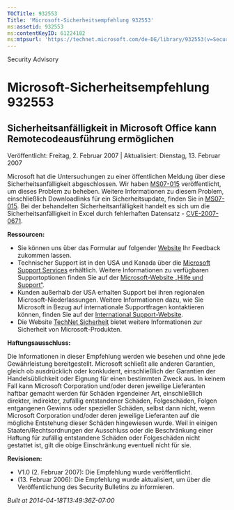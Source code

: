 ```yaml
---
TOCTitle: 932553
Title: 'Microsoft-Sicherheitsempfehlung 932553'
ms:assetid: 932553
ms:contentKeyID: 61224182
ms:mtpsurl: 'https://technet.microsoft.com/de-DE/library/932553(v=Security.10)'
---
```


Security Advisory

Microsoft-Sicherheitsempfehlung 932553
======================================

Sicherheitsanfälligkeit in Microsoft Office kann Remotecodeausführung ermöglichen
---------------------------------------------------------------------------------

Veröffentlicht: Freitag, 2. Februar 2007 | Aktualisiert: Dienstag, 13. Februar 2007

Microsoft hat die Untersuchungen zu einer öffentlichen Meldung über diese Sicherheitsanfälligkeit abgeschlossen. Wir haben [MS07-015](http://www.microsoft.com/germany/technet/sicherheit/bulletins/ms07-015.mspx) veröffentlicht, um dieses Problem zu beheben. Weitere Informationen zu diesem Problem, einschließlich Downloadlinks für ein Sicherheitsupdate, finden Sie in [MS07-015](http://www.microsoft.com/germany/technet/sicherheit/bulletins/ms07-015.mspx). Bei der behandelten Sicherheitsanfälligkeit handelt es sich um die Sicherheitsanfälligkeit in Excel durch fehlerhaften Datensatz - [CVE-2007-0671](http://www.cve.mitre.org/cgi-bin/cvename.cgi?name=cve-2007-0671).

**Ressourcen:**

-   Sie können uns über das Formular auf folgender [Website](https://support.microsoft.com/common/survey.aspx?scid=sw;en;1257&showpage=1&ws=technet&sd=tech) Ihr Feedback zukommen lassen.
-   Technischer Support ist in den USA und Kanada über die [Microsoft Support Services](http://go.microsoft.com/fwlink/?linkid=21131) erhältlich. Weitere Informationen zu verfügbaren Supportoptionen finden Sie auf der [Microsoft-Website „Hilfe und Support“](http://support.microsoft.com/).
-   Kunden außerhalb der USA erhalten Support bei ihren regionalen Microsoft-Niederlassungen. Weitere Informationen dazu, wie Sie Microsoft in Bezug auf internationale Supportfragen kontaktieren können, finden Sie auf der [International Support-Website](http://go.microsoft.com/fwlink/?linkid=21155).
-   Die Website [TechNet Sicherheit](http://www.microsoft.com/germany/technet/sicherheit/default.mspx) bietet weitere Informationen zur Sicherheit von Microsoft-Produkten.

**Haftungsausschluss:**

Die Informationen in dieser Empfehlung werden wie besehen und ohne jede Gewährleistung bereitgestellt. Microsoft schließt alle anderen Garantien, gleich ob ausdrücklich oder konkludent, einschließlich der Garantien der Handelsüblichkeit oder Eignung für einen bestimmten Zweck aus. In keinem Fall kann Microsoft Corporation und/oder deren jeweilige Lieferanten haftbar gemacht werden für Schäden irgendeiner Art, einschließlich direkter, indirekter, zufällig entstandener Schäden, Folgeschäden, Folgen entgangenen Gewinns oder spezieller Schäden, selbst dann nicht, wenn Microsoft Corporation und/oder deren jeweilige Lieferanten auf die mögliche Entstehung dieser Schäden hingewiesen wurde. Weil in einigen Staaten/Rechtsordnungen der Ausschluss oder die Beschränkung einer Haftung für zufällig entstandene Schäden oder Folgeschäden nicht gestattet ist, gilt die obige Einschränkung eventuell nicht für sie.

**Revisionen:**

-   V1.0 (2. Februar 2007): Die Empfehlung wurde veröffentlicht.
-   (13. Februar 2006): Die Empfehlung wurde aktualisiert, um über die Veröffentlichung des Security Bulletins zu informieren.

*Built at 2014-04-18T13:49:36Z-07:00*
